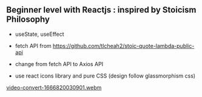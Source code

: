 ## Beginner level with Reactjs : inspired by Stoicism Philosophy

- useState, useEffect 

- fetch API from https://github.com/tlcheah2/stoic-quote-lambda-public-api

- change from fetch API to Axios API 

- use react icons library and pure CSS (design follow glassmorphism css)

[video-convert-1666820030901.webm](https://user-images.githubusercontent.com/44481142/198143093-64d37781-434e-4869-a7b1-14058600f0a1.webm)
